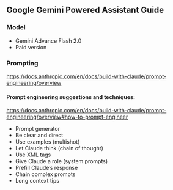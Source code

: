 ##  Google Gemini Powered Assistant Guide

### Model
- Gemini Advance Flash 2.0
- Paid version 


### Prompting

https://docs.anthropic.com/en/docs/build-with-claude/prompt-engineering/overview

#### Prompt engineering suggestions and techniques:

https://docs.anthropic.com/en/docs/build-with-claude/prompt-engineering/overview#how-to-prompt-engineer

- Prompt generator
- Be clear and direct
- Use examples (multishot)
- Let Claude think (chain of thought)
- Use XML tags
- Give Claude a role (system prompts)
- Prefill Claude’s response
- Chain complex prompts
- Long context tips